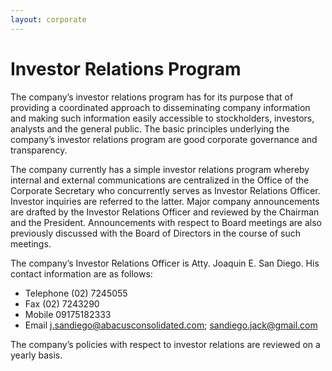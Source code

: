```yaml
---
layout: corporate
---
```


Investor Relations Program
====

The company’s investor relations program has for its purpose that of providing a coordinated approach to disseminating company information and making such information easily accessible to stockholders, investors, analysts and the general public.  The basic principles underlying the company’s investor relations program are good corporate governance and transparency.

The company currently has a simple investor relations program whereby internal and external communications are centralized in the Office of the Corporate Secretary who concurrently serves as Investor Relations Officer.  Investor inquiries are referred to the latter.  Major company announcements are drafted by the Investor Relations Officer and reviewed by the Chairman and the President.  Announcements with respect to Board meetings are also previously discussed with the Board of Directors in the course of such meetings.

The company’s Investor Relations Officer is Atty. Joaquin E. San Diego.  His contact information are as follows:

- Telephone      (02) 7245055
- Fax  (02) 7243290
- Mobile   09175182333
- Email    j.sandiego@abacusconsolidated.com; sandiego.jack@gmail.com

 The company’s policies with respect to investor relations are reviewed on a yearly basis.